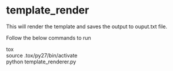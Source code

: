 # template_render
This will render the template and saves the output to ouput.txt file.

Follow the below commands to run

tox<br/>
source .tox/py27/bin/activate<br/>
python template_renderer.py
